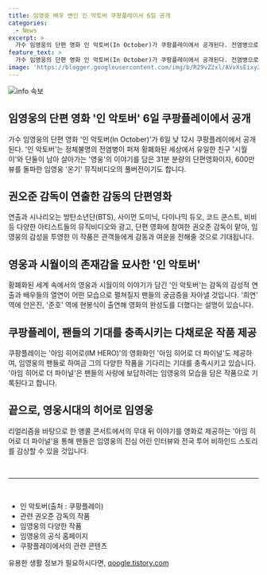 ```yaml
---
title: 임영웅 배우 변신 인 악토버 쿠팡플레이서 6일 공개
categories:
  - News
excerpt: >
  가수 임영웅의 단편 영화 인 악토버(In October)가 쿠팡플레이에서 공개된다. 전염병으로 인한 황폐화된 세상 속에서 유일한 친구와 함께 살아가는 이야기. 방탄소년단(BTS) 등 다양한 아티스트의 참여로 만들어진 작품으로, 아임 히어로(IM HERO) 영화화 작품도 기대된다. 임영웅의 팬들은 그의 다양한 작품에 기대를 걸고 있다. 아임 히어로 더 파이널은 팬덤 영웅시대를 담은 특별한 작품으로 기록된다.
feature_text: >
  가수 임영웅의 단편 영화 인 악토버(In October)가 쿠팡플레이에서 공개된다. 전염병으로 인한 황폐화된 세상 속에서 유일한 친구와 함께 살아가는 이야기. 방탄소년단(BTS) 등 다양한 아티스트의 참여로 만들어진 작품으로, 아임 히어로(IM HERO) 영화화 작품도 기대된다. 임영웅의 팬들은 그의 다양한 작품에 기대를 걸고 있다. 아임 히어로 더 파이널은 팬덤 영웅시대를 담은 특별한 작품으로 기록된다.
image: 'https://blogger.googleusercontent.com/img/b/R29vZ2xl/AVvXsEixyZcFfHzMRdzZMjFBmAUKJYCLCGyLL1o632UiGVXcaFdKo_bkvkuCioo0uUKlGfBVcT3P84aROyZIXSBEx3Aw5nCQ3pTgDom1WDC4m8eifvWiAmWEEVb4x6G_l8C0QH225ldMjyaFvpxGEBGNO37VmDTDMHGhJPq73UglMfDca1-0aw/s1600/blogspot.png'
---
```


<p><img src="https://blogger.googleusercontent.com/img/b/R29vZ2xl/AVvXsEixyZcFfHzMRdzZMjFBmAUKJYCLCGyLL1o632UiGVXcaFdKo_bkvkuCioo0uUKlGfBVcT3P84aROyZIXSBEx3Aw5nCQ3pTgDom1WDC4m8eifvWiAmWEEVb4x6G_l8C0QH225ldMjyaFvpxGEBGNO37VmDTDMHGhJPq73UglMfDca1-0aw/s1600/blogspot.png" alt="info 속보" /></p>

<h2 data-ke-size="size26">임영웅의 단편 영화 '인 악토버' 6일 쿠팡플레이에서 공개</h2>

<p data-ke-size="size16">가수 임영웅의 단편 영화 '인 악토버(In October)'가 6일 낮 12시 쿠팡플레이에서 공개된다. '인 악토버'는 정체불명의 전염병이 퍼져 황폐화된 세상에서 유일한 친구 '시월이'와 단둘이 남아 살아가는 '영웅'의 이야기를 담은 31분 분량의 단편영화이자, 600만 뷰를 돌파한 임영웅 '온기' 뮤직비디오의 풀버전이기도 합니다.</p>

<h2 data-ke-size="size24">권오준 감독이 연출한 감동의 단편영화</h2>

<p data-ke-size="size16">연출과 시나리오는 방탄소년단(BTS), 사이먼 도미닉, 다이나믹 듀오, 코드 쿤스트, 비비 등 다양한 아티스트들의 뮤직비디오와 광고, 단편 영화에 참여한 권오준 감독이 맡아, 임영웅의 감성을 투영한 이 작품은 관객들에게 감동과 여운을 전해줄 것으로 기대됩니다.</p>

<h2 data-ke-size="size24">영웅과 시월이의 존재감을 묘사한 '인 악토버'</h2>

<p data-ke-size="size16">황폐화된 세계 속에서의 영웅과 시월이의 이야기가 담긴 '인 악토버'는 감독의 감성적 연출과 배우들의 열연이 어떤 모습으로 펼쳐질지 팬들의 궁금증을 자아낼 것입니다. '희연' 역에 안은진, '준호' 역에 현봉식이 출연해 영화의 완성도를 더했다는 설명이 있습니다.</p>

<h2 data-ke-size="size24">쿠팡플레이, 팬들의 기대를 충족시키는 다채로운 작품 제공</h2>

<p data-ke-size="size16">쿠팡플레이는 '아임 히어로(IM HERO)'의 영화화인 '아임 히어로 더 파이널'도 제공하여, 임영웅의 팬들로 하여금 그의 다양한 작품을 기다리는 기대를 충족시키고 있습니다. '아임 히어로 더 파이널'은 팬들의 사랑에 보답하려는 임영웅의 모습을 담은 작품으로 기록된다고 합니다.</p>

<h2 data-ke-size="size24">끝으로, 영웅시대의 히어로 임영웅</h2>

<p data-ke-size="size16">리얼리즘을 바탕으로 한 앵콜 콘서트에서의 무대 뒤 이야기를 영화로 제공하는 '아임 히어로 더 파이널'을 통해 팬들은 임영웅의 진심 어린 인터뷰와 전국 투어 비하인드 스토리를 감상할 수 있을 것입니다.</p>

<p data-ke-size="size16">&nbsp;</p>

<hr>

<p data-ke-size="size16">&nbsp;</p>

<ul>
<li>인 악토버(출처 : 쿠팡플레이)</li>
<li>관련 권오준 감독의 작품</li>
<li>임영웅의 다양한 작품</li>
<li>임영웅의 공식 홈페이지</li>
<li>쿠팡플레이에서의 관련 콘텐츠</li>
</ul>
유용한 생활 정보가 필요하시다면, <a href="https://qoogle.tistory.com" rel="dofollow">qoogle.tistory.com</a>


